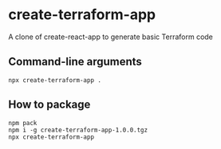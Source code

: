 # create-terraform-app

A clone of create-react-app to generate basic Terraform code

## Command-line arguments

```Shell
npx create-terraform-app .
```

## How to package

```Shell
npm pack
npm i -g create-terraform-app-1.0.0.tgz
npx create-terraform-app
```
